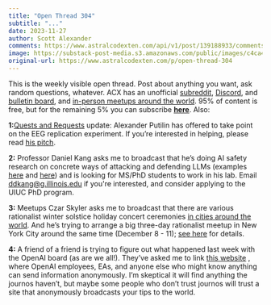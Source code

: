 ```yaml
---
title: "Open Thread 304"
subtitle: "..."
date: 2023-11-27
author: Scott Alexander
comments: https://www.astralcodexten.com/api/v1/post/139188933/comments?&all_comments=true
image: https://substack-post-media.s3.amazonaws.com/public/images/c4ca4b0d-6f5e-48a7-8bb6-3dab4b428d50_251x255.png
original-url: https://www.astralcodexten.com/p/open-thread-304
---
```

This is the weekly visible open thread. Post about anything you want, ask random questions, whatever. ACX has an unofficial [subreddit](https://www.reddit.com/r/slatestarcodex/), [Discord](https://discord.gg/RTKtdut), and [bulletin board](https://www.datasecretslox.com/index.php), and [in-person meetups around the world](https://www.lesswrong.com/community?filters%5B0%5D=SSC). 95% of content is free, but for the remaining 5% you can subscribe **[here](https://astralcodexten.substack.com/subscribe?)**. Also:

**1:**[Quests and Requests](/p/quests-and-requests) update: Alexander Putilin has offered to take point on the EEG replication experiment. If you’re interested in helping, please read [his pitch](https://docs.google.com/document/d/1SGwxQ_vdIkzM1ppVcpNxgqYnXTDNerPFgyWLBQzFa1g/edit#heading=h.2s4w9tce8s9l).

**2:** Professor Daniel Kang asks me to broadcast that he’s doing AI safety research on concrete ways of attacking and defending LLMs (examples [here](https://twitter.com/daniel_d_kang/status/1625584745366028288) and [here](https://twitter.com/daniel_d_kang/status/1723048642003587526)) and is looking for MS/PhD students to work in his lab. Email [ddkang@g.illinois.edu](mailto:ddkang@g.illinois.edu) if you're interested, and consider applying to the UIUC PhD program.

**3:** Meetups Czar Skyler asks me to broadcast that there are various rationalist winter solstice holiday concert ceremonies [in cities around the world](https://www.lesswrong.com/posts/WpZKLawjb2dASGY4H/solstice-2023-roundup). And he’s trying to arrange a big three-day rationalist meetup in New York City around the same time (December 8 - 11); [see here](https://rationalistmegameetup.com/?fbclid=IwAR15ghxk3GZ2BjPo_KFwArNW-7sjhZ_Hf2MIPn-M_-yF6bFtdoY017znL-0) for details.

**4:** A friend of a friend is trying to figure out what happened last week with the OpenAI board (as are we all!). They’ve asked me to link [this website](https://openaiboard.wtf/) , where OpenAI employees, EAs, and anyone else who might know anything can send information anonymously. I’m skeptical it will find anything the journos haven’t, but maybe some people who don’t trust journos will trust a site that anonymously broadcasts your tips to the world.
